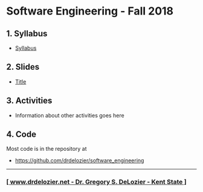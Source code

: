 # Software Engineering - Fall 2018

## 1. Syllabus

* [Syllabus](url)

## 2. Slides

* [Title](url)

## 3. Activities

* Information about other activities goes here

## 4. Code

Most code is in the repository at

* <https://github.com/drdelozier/software_engineering>

---

### [[ www.drdelozier.net - Dr. Gregory S. DeLozier - Kent State ]](http://www.drdelozier.net)
